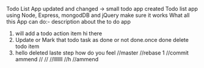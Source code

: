 Todo List App updated and changed -> small todo app created
Todo list app using Node, Express, mongodDB and jQuery make sure it works
What all this App can do:- description about the to do app

1. will add a todo action item hi there
2. Update or Mark that todo task as done or not done.once done delete todo item
3. hello deleted laste step how do you feel
   //master
   //rebase 1
   //commit ammend
   //
   //
   //lllllll
   //h
   //ammend
